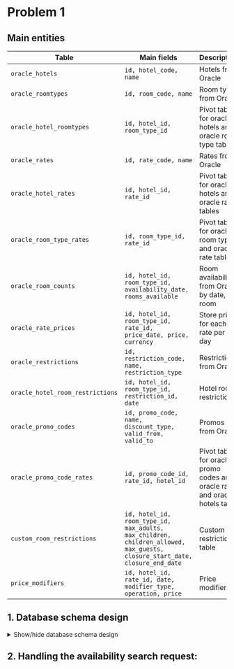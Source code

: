 # Problem 1

## Main entities

| Table                            | Main fields                                                                                                                | Description                                                                 |
|----------------------------------|----------------------------------------------------------------------------------------------------------------------------|-----------------------------------------------------------------------------|
| `oracle_hotels`                  | `id, hotel_code, name`                                                                                                     | Hotels from Oracle                                                          |
| `oracle_roomtypes`               | `id, room_code, name`                                                                                                      | Room types from Oracle                                                      |
| `oracle_hotel_roomtypes`         | `id, hotel_id, room_type_id`                                                                                               | Pivot table for oracle hotels and oracle room type tables                   |
| `oracle_rates`                   | `id, rate_code, name`                                                                                                      | Rates from Oracle                                                           |
| `oracle_hotel_rates`             | `id, hotel_id, rate_id`                                                                                                    | Pivot table for oracle hotels and oracle rate tables                        |
| `oracle_room_type_rates`         | `id, room_type_id, rate_id`                                                                                                | Pivot table for oracle room type and oracle rate tables                     |
| `oracle_room_counts`             | `id, hotel_id, room_type_id, availability_date, rooms_available`                                                           | Room availability from Oracle by date, per room                             |
| `oracle_rate_prices`             | `id, hotel_id, room_type_id, rate_id, price_date, price, currency`                                                         | Store price for each rate per day                                           |
| `oracle_restrictions`            | `id, restriction_code, name, restriction_type`                                                                             | Restrictions from Oracle                                                    |
| `oracle_hotel_room_restrictions` | `id, hotel_id, room_type_id, restriction_id, date`                                                                         | Hotel room restrictions                                                     |
| `oracle_promo_codes`             | `id, promo_code, name, discount_type, valid_from, valid_to`                                                                | Promos from Oracle                                                          |
| `oracle_promo_code_rates`        | `id, promo_code_id, rate_id, hotel_id`                                                                                     | Pivot table for oracle promo codes and oracle rates and oracle hotels table |
| `custom_room_restrictions`       | `id, hotel_id, room_type_id, max_adults, max_children, children_allowed, max_guests, closure_start_date, closure_end_date` | Custom restrictions table                                                   |
| `price_modifiers`                | `id, hotel_id, rate_id, date, modifier_type, operation, price`                                                             | Price modifiers                                                             |

## 1. Database schema design

<details>
<summary>Show/hide database schema design</summary>

```sql
CREATE TABLE oracle_hotels
(
    id         BIGINT UNSIGNED AUTO_INCREMENT PRIMARY KEY,
    hotel_code VARCHAR(200) UNIQUE NOT NULL,
    name       VARCHAR(255)        NOT NULL,
    created_at TIMESTAMP NULL,
    updated_at TIMESTAMP NULL,
    INDEX      idx_hotel_code (hotel_code)
);

CREATE TABLE oracle_roomtypes
(
    id         BIGINT UNSIGNED AUTO_INCREMENT PRIMARY KEY,
    room_code  VARCHAR(50) UNIQUE NOT NULL,
    name       VARCHAR(255)       NOT NULL,
    created_at TIMESTAMP NULL,
    updated_at TIMESTAMP NULL,
    INDEX      idx_room_type_code (room_code)
);

CREATE TABLE oracle_hotel_roomtypes
(
    hotel_id     BIGINT UNSIGNED,
    room_type_id BIGINT UNSIGNED,
    created_at TIMESTAMP NULL,
    updated_at TIMESTAMP NULL,
    PRIMARY KEY (hotel_id, roomtype_id),
    FOREIGN KEY (hotel_id) REFERENCES oracle_hotels (id) ON DELETE CASCADE,
    FOREIGN KEY (room_type_id) REFERENCES oracle_roomtypes (id) ON DELETE CASCADE
);

CREATE TABLE oracle_rates
(
    id         BIGINT UNSIGNED AUTO_INCREMENT PRIMARY KEY,
    rate_code  VARCHAR(50) UNIQUE NOT NULL,
    name       VARCHAR(255)       NOT NULL,
    created_at TIMESTAMP NULL,
    updated_at TIMESTAMP NULL,
    INDEX      idx_rate_code (rate_code)
);

CREATE TABLE oracle_hotel_rates
(
    hotel_id BIGINT UNSIGNED,
    rate_id  BIGINT UNSIGNED,
    created_at TIMESTAMP NULL,
    updated_at TIMESTAMP NULL,
    PRIMARY KEY (hotel_id, rate_id),
    FOREIGN KEY (hotel_id) REFERENCES oracle_hotels (id) ON DELETE CASCADE,
    FOREIGN KEY (rate_id) REFERENCES oracle_rates (id) ON DELETE CASCADE
);

CREATE TABLE oracle_room_type_rates
(
    room_type_id BIGINT UNSIGNED,
    rate_id      BIGINT UNSIGNED,
    created_at TIMESTAMP NULL,
    updated_at TIMESTAMP NULL,
    PRIMARY KEY (room_type_id, rate_id),
    FOREIGN KEY (room_type_id) REFERENCES oracle_roomtypes (id) ON DELETE CASCADE,
    FOREIGN KEY (rate_id) REFERENCES oracle_rates (id) ON DELETE CASCADE
);

CREATE TABLE oracle_room_counts
(
    id                BIGINT UNSIGNED AUTO_INCREMENT PRIMARY KEY,
    hotel_id          BIGINT UNSIGNED,
    room_type_id      BIGINT UNSIGNED,
    availability_date DATE NOT NULL,
    rooms_available   INT  NOT NULL,
    created_at        TIMESTAMP NULL,
    updated_at        TIMESTAMP NULL,
    FOREIGN KEY (hotel_id) REFERENCES oracle_hotels (id) ON DELETE CASCADE,
    FOREIGN KEY (room_type_id) REFERENCES oracle_roomtypes (id) ON DELETE CASCADE,
    INDEX             idx_availability_date (availability_date)
);

CREATE TABLE oracle_rate_prices
(
    id           BIGINT UNSIGNED AUTO_INCREMENT PRIMARY KEY,
    hotel_id     BIGINT UNSIGNED,
    room_type_id BIGINT UNSIGNED,
    rate_id      BIGINT UNSIGNED,
    price_date   DATE           NOT NULL,
    price        DECIMAL(10, 2) NOT NULL,
    currency     VARCHAR(3)     NOT NULL,
    created_at   TIMESTAMP NULL,
    updated_at   TIMESTAMP NULL,
    FOREIGN KEY (hotel_id) REFERENCES oracle_hotels (id) ON DELETE CASCADE,
    FOREIGN KEY (room_type_id) REFERENCES oracle_roomtypes (id) ON DELETE CASCADE,
    FOREIGN KEY (rate_id) REFERENCES oracle_rates (id) ON DELETE CASCADE,
    INDEX        idx_price_date (price_date)
);

CREATE TABLE oracle_restrictions
(
    id               BIGINT UNSIGNED AUTO_INCREMENT PRIMARY KEY,
    restriction_code VARCHAR(200) UNIQUE NOT NULL,
    name             VARCHAR(255)        NOT NULL,
    restriction_type ENUM('room_closure', 'rate_closure')        NOT NULL,
    created_at       TIMESTAMP NULL,
    updated_at       TIMESTAMP NULL,
    INDEX            idx_restriction_code (restriction_code),
    INDEX            idx_restriction_type (restriction_type),
);

CREATE TABLE oracle_hotel_room_restrictions
(
    id             BIGINT UNSIGNED AUTO_INCREMENT PRIMARY KEY,
    hotel_id       BIGINT UNSIGNED,
    room_type_id   BIGINT UNSIGNED,
    restriction_id BIGINT UNSIGNED,
    date           DATE NOT NULL,
    created_at     TIMESTAMP NULL,
    updated_at     TIMESTAMP NULL,
    FOREIGN KEY (hotel_id) REFERENCES oracle_hotels (id) ON DELETE CASCADE,
    FOREIGN KEY (room_type_id) REFERENCES oracle_roomtypes (id) ON DELETE CASCADE,
    FOREIGN KEY (restriction_id) REFERENCES oracle_restrictions (id) ON DELETE CASCADE,
    INDEX          idx_date (date)
);

CREATE TABLE oracle_promo_codes
(
    id            BIGINT UNSIGNED AUTO_INCREMENT PRIMARY KEY,
    promo_code    VARCHAR(200) UNIQUE NOT NULL,
    name          VARCHAR(255)        NOT NULL,
    discount_type ENUM('percentage', 'fixed')        NOT NULL,
    valid_from    DATE                NOT NULL,
    valid_to      DATE                NOT NULL,
    created_at    TIMESTAMP NULL,
    updated_at    TIMESTAMP NULL,
    INDEX         idx_promo_code (promo_code),
    INDEX         idx_discount_type (discount_type),
    INDEX         idx_valid_range (valid_from, valid_to),
);

CREATE TABLE oracle_promo_code_rates
(
    promo_code_id BIGINT UNSIGNED,
    rate_id       BIGINT UNSIGNED,
    hotel_id      BIGINT UNSIGNED,
    PRIMARY KEY (promo_code_id, rate_id, hotel_id),
    FOREIGN KEY (promo_code_id) REFERENCES oracle_promo_codes (id) ON DELETE CASCADE,
    FOREIGN KEY (rate_id) REFERENCES oracle_rates (id) ON DELETE CASCADE,
    FOREIGN KEY (hotel_id) REFERENCES oracle_hotels (id) ON DELETE CASCADE
);

CREATE TABLE custom_room_restrictions
(
    id                 BIGINT UNSIGNED AUTO_INCREMENT PRIMARY KEY,
    hotel_id           BIGINT UNSIGNED,
    room_type_id       BIGINT UNSIGNED,
    max_adults         INT NULL,
    max_children       INT NULL,
    children_allowed   BOOL DEFAULT TRUE,
    max_guests         INT NULL,
    closure_start_date DATE NULL,
    closure_end_date   DATE NULL,
    created_at         TIMESTAMP NULL,
    updated_at         TIMESTAMP NULL,
    FOREIGN KEY (hotel_id) REFERENCES oracle_hotels (id) ON DELETE CASCADE,
    FOREIGN KEY (room_type_id) REFERENCES oracle_roomtypes (id) ON DELETE CASCADE,
    INDEX              idx_children_allowed (children_allowed),
    INDEX              idx_closure_date_range (closure_start_date, closure_end_date),
);

CREATE TABLE price_modifiers
(
    id            BIGINT UNSIGNED AUTO_INCREMENT PRIMARY KEY,
    hotel_id      BIGINT UNSIGNED,
    rate_id       BIGINT UNSIGNED,
    date          DATE           NOT NULL,
    modifier_type ENUM('per_guest', 'per_room') NOT NULL,
    operation     ENUM('add', 'subtract') NOT NULL,
    price         DECIMAL(10, 2) NOT NULL,
    created_at    TIMESTAMP NULL,
    updated_at    TIMESTAMP NULL,
    FOREIGN KEY (hotel_id) REFERENCES oracle_hotels (id) ON DELETE CASCADE,
    FOREIGN KEY (rate_id) REFERENCES oracle_rates (id) ON DELETE CASCADE,
    INDEX         idx_date (date),
    INDEX         idx_modifier_type (modifier_type),
    INDEX         idx_operation (operation),
);

```
</details>

## 2. Handling the availability search request:
